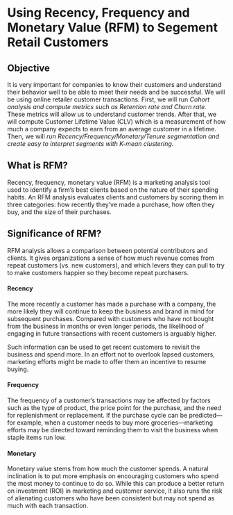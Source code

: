 # Using Recency, Frequency and Monetary Value (RFM) to Segement Retail Customers

## Objective
It is very important for companies to know their customers and understand their behavior well to be able to meet their needs and be successful. 
We will be using online retailer customer transactions. First, we will run *Cohort analysis and compute metrics such as Retention rate and Churn rate.* These metrics will allow us to understand customer trends. After that, we will compute Customer Lifetime Value (CLV) which is a measurement of how much a company expects to earn from an average customer in a lifetime. Then, we will *run Recency/Frequency/Monetary/Tenure segmentation and create easy to interpret segments with K-mean clustering*. 

## What is RFM?
Recency, frequency, monetary value (RFM) is a marketing analysis tool used to identify a firm’s best clients based on the nature of their spending habits.
An RFM analysis evaluates clients and customers by scoring them in three categories: how recently they’ve made a purchase, how often they buy, and the size of their purchases.

## Significance of RFM?

RFM analysis allows a comparison between potential contributors and clients. It gives organizations a sense of how much
revenue comes 
from repeat customers (vs. new customers), and which levers they can pull to try to make customers happier so they become repeat purchasers. 

#### Recency

 The more recently a customer has made a purchase with a company, the more likely they will continue to keep the business and brand in mind for 
 subsequent purchases. Compared with customers who have not bought from the business in months or even longer periods, the likelihood of engaging 
 in future transactions with recent customers is arguably higher.

Such information can be used to get recent customers to revisit the business and spend more. In an effort not to overlook lapsed customers,
marketing efforts might be made to offer them an incentive to resume buying. 

#### Frequency 

The frequency of a customer’s transactions may be affected by factors such as the type of product, the price point for the purchase, 
and the need for replenishment or replacement. If the purchase cycle can be predicted—for example, when a customer needs to buy more groceries—marketing 
efforts may be directed toward reminding them to visit the business when staple items run low. 

#### Monetary

Monetary value stems from how much the customer spends. A natural inclination is to put more emphasis on encouraging customers who spend the most 
money to continue to do so. While this can produce a better return on investment (ROI) in marketing and customer service, it also runs the risk of 
alienating customers who have been consistent but may not spend as much with each transaction. 
